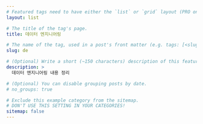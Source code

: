 ```yaml
---
# Featured tags need to have either the `list` or `grid` layout (PRO only).
layout: list

# The title of the tag's page.
title: 데이터 엔지니어링

# The name of the tag, used in a post's front matter (e.g. tags: [<slug>]).
slug: de

# (Optional) Write a short (~150 characters) description of this featured tag.
description: >
  데이터 엔지니어링 내용 정리

# (Optional) You can disable grouping posts by date.
# no_groups: true

# Exclude this example category from the sitemap.
# DON'T USE THIS SETTING IN YOUR CATEGORIES!
sitemap: false
---
```

